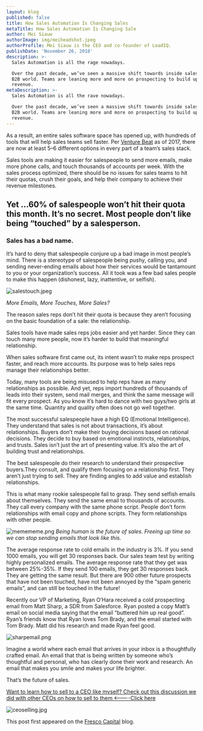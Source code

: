 ```yaml
---
layout: blog
published: false
title: How Sales Automation Is Changing Sales
metaTitle: How Sales Automation Is Changing Sale
author: Mei Siauw
authorImage: img/meiheadshot.jpeg
authorProfile: Mei Siauw is the CEO and co-founder of LeadIQ.
publishDate: 'November 26, 2018'
description: >-
  Sales Automation is all the rage nowadays.

  Over the past decade, we’ve seen a massive shift towards inside sales in the
  B2B world. Teams are leaning more and more on prospecting to build up their
  revenue.
metaDescription: >-
  Sales Automation is all the rave nowadays.

  Over the past decade, we’ve seen a massive shift towards inside sales in the
  B2B world. Teams are leaning more and more on prospecting to build up their
  revenue.
---
```

As a result, an entire sales software space has opened up, with hundreds of tools that will help sales teams sell faster. Per [Venture Beat](https://venturebeat.com/2015/12/01/317-companies-10b-in-funding-and-110k-employees-inside-sales-startups-exploding/) as of 2017, there are now at least 5–6 different options in every part of a team’s sales stack.

Sales tools are making it easier for salespeople to send more emails, make more phone calls, and touch thousands of accounts per week. With the sales process optimized, there should be no issues for sales teams to hit their quotas, crush their goals, and help their company to achieve their revenue milestones.

## Yet …60% of salespeople won’t hit their quota this month. It’s no secret. Most people don’t like being “touched” by a salesperson.

### Sales has a bad name.

It’s hard to deny that salespeople conjure up a bad image in most people’s mind. There is a stereotype of salespeople being pushy, calling you, and sending never-ending emails about how their services would be tantamount to you or your organization’s success. All it took was a few bad sales people to make this happen (dishonest, lazy, inattentive, or selfish).

![salestouch.jpeg](img/salestouch.jpeg)

_More Emails, More Touches, More Sales?_

The reason sales reps don’t hit their quota is because they aren’t focusing on the basic foundation of a sale: the relationship.

Sales tools have made sales reps jobs easier and yet harder. Since they can touch many more people, now it’s harder to build that meaningful relationship.

When sales software first came out, its intent wasn’t to make reps prospect faster, and reach more accounts. Its purpose was to help sales reps manage their relationships better.

Today, many tools are being misused to help reps have as many relationships as possible. And yet, reps import hundreds of thousands of leads into their system, send mail merges, and think the same message will fit every prospect. As you know it’s hard to dance with two guys/two girls at the same time. Quantity and quality often does not go well together.

The most successful salespeople have a high EQ (Emotional Intelligence). They understand that sales is not about transactions, it’s about relationships. Buyers don’t make their buying decisions based on rational decisions. They decide to buy based on emotional instincts, relationships, and trusts. Sales isn’t just the art of presenting value. It’s also the art of building trust and relationships.

The best salespeople do their research to understand their prospective buyers.They consult, and qualify them focusing on a relationship first. They aren’t just trying to sell. They are finding angles to add value and establish relationships.

This is what many rookie salespeople fail to grasp. They send selfish emails about themselves. They send the same email to thousands of accounts. They call every company with the same phone script. People don’t form relationships with email copy and phone scripts. They form relationships with other people.

![memememe.png](img/memememe.png)
_Being human is the future of sales. Freeing up time so we can stop sending emails that look like this._

The average response rate to cold emails in the industry is 3%. If you send 1000 emails, you will get 30 responses back. Our sales team test by writing highly personalized emails. The average response rate that they get was between 25%-35%. If they send 100 emails, they get 30 responses back. They are getting the same result. But there are 900 other future prospects that have not been touched, have not been annoyed by the “spam generic emails”, and can still be touched in the future!

Recently our VP of Marketing, Ryan O’Hara received a cold prospecting email from Matt Sharp, a SDR from Salesforce. Ryan posted a copy Matt’s email on social media saying that the email “buttered him up real good”. Ryan’s friends know that Ryan loves Tom Brady, and the email started with Tom Brady. Matt did his research and made Ryan feel good.

![sharpemail.png](img/sharpemail.png)


Imagine a world where each email that arrives in your inbox is a thoughtfully crafted email. An email that that is being written by someone who’s thoughtful and personal, who has clearly done their work and research. 
An email that makes you smile and makes your life brighter.

That’s the future of sales.



[Want to learn how to sell to a CEO like myself? Check out this discussion we did with other CEOs on how to sell to them <----Click here](https://ter.li/m5q3s1)

![ceoselling.jpg](img/ceoselling.jpg)


This post first appeared on the [Fresco Capital](https://medium.com/fusion-by-fresco-capital/how-sales-automation-is-changing-sales-2dd76bfa6393) blog. 


